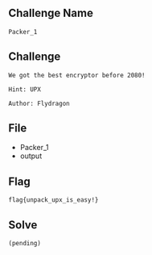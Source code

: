 ## Challenge Name
```
Packer_1
```
## Challenge
```
We got the best encryptor before 2080!    

Hint: UPX

Author: Flydragon
```
## File
- Packer_1
- output

## Flag
```
flag{unpack_upx_is_easy!}
```
## Solve
```
(pending)
```
